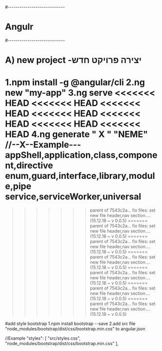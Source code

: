 
#-----------------------------
#           Angulr               
#-----------------------------
# A)  new project -יצירה פרויקט חדש
1.npm install -g @angular/cli
2.ng new "my-app"
3.ng serve
<<<<<<< HEAD
<<<<<<< HEAD
<<<<<<< HEAD
<<<<<<< HEAD
<<<<<<< HEAD
<<<<<<< HEAD
<<<<<<< HEAD
4.ng generate " X " "NEME"
//--X--Example---
      appShell,application,class,component,directive
      enum,guard,interface,library,module,pipe
      service,serviceWorker,universal
=======
>>>>>>> parent of 7543c2a...  fix files: set new file header,nav section.... (15.12.18 ~ v 0.0.5)
=======
>>>>>>> parent of 7543c2a...  fix files: set new file header,nav section.... (15.12.18 ~ v 0.0.5)
=======
>>>>>>> parent of 7543c2a...  fix files: set new file header,nav section.... (15.12.18 ~ v 0.0.5)
=======
>>>>>>> parent of 7543c2a...  fix files: set new file header,nav section.... (15.12.18 ~ v 0.0.5)
=======
>>>>>>> parent of 7543c2a...  fix files: set new file header,nav section.... (15.12.18 ~ v 0.0.5)
=======
>>>>>>> parent of 7543c2a...  fix files: set new file header,nav section.... (15.12.18 ~ v 0.0.5)
=======
>>>>>>> parent of 7543c2a...  fix files: set new file header,nav section.... (15.12.18 ~ v 0.0.5)

#add style bootstrap
1.npm install bootstrap --save
2.add src file
 "node_modules/bootstrap/dist/css/bootstrap.min.css" to angular.json 

//Example
 "styles": [
  "src/styles.css",
  "node_modules/bootstrap/dist/css/bootstrap.min.css"
],
   


